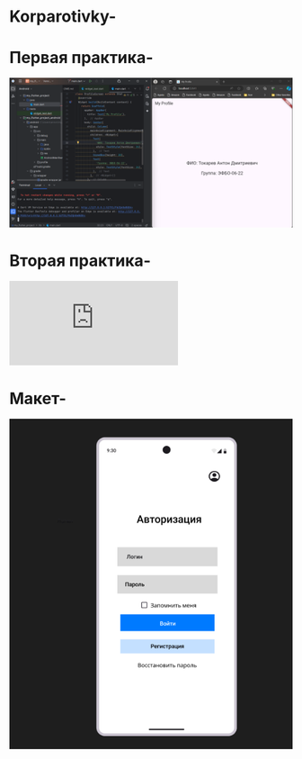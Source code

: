 # Korparotivky-
# Первая практика-
![Первая практика](http://github.com/AntonTokk/Korparotivky-/blob/main/Screenshot%202024-09-13%20180714.png)
# Вторая практика-
![Вторая практика](https://github.com/AntonTokk/Korparotivky-/blob/main/README.md)
# Макет-
![Макет](https://github.com/AntonTokk/Korparotivky-/blob/main/Screenshot%202024-09-14%20145520.png)

